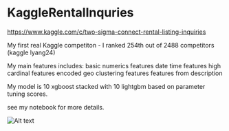 # KaggleRentalInquries

https://www.kaggle.com/c/two-sigma-connect-rental-listing-inquiries

My first real Kaggle competiton - I ranked 254th out of 2488 competitors (kaggle lyang24)

My main features includes:
basic numerics features
date time features
high cardinal features encoded
geo clustering features
features from description

My model is 10 xgboost stacked with 10 lightgbm based on parameter tuning scores.

see my notebook for more details.

![Alt text](/relative/KaggleRentalInquries/ranking.PNG?raw=true "Optional Title")
